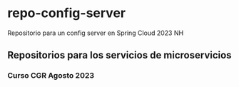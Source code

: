 # repo-config-server
Repositorio para un config server en Spring Cloud 2023 NH

<h2>Repositorios para los servicios de microservicios </h2>
<h3>Curso CGR Agosto 2023</h3>

